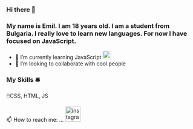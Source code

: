 ### Hi there 👋
### My name is Emil. I am 18 years old. I am a student from Bulgaria. I really love to learn new languages. For now I have focused on JavaScript. 


- 🌱 I’m currently learning JavaScript  <img width= "22px" src = "https://seeklogo.com/images/J/javascript-logo-E967E87D74-seeklogo.com.png">
- 👯 I’m looking to collaborate with cool people
 ### My Skills 🛎️
 🖱️CSS, HTML, JS
 
 📫 How to reach me: ... [<img src='https://cdn.jsdelivr.net/npm/simple-icons@3.0.1/icons/instagram.svg' alt='instagram' height='40' >](https://www.instagram.com/emobe263/)  
 
